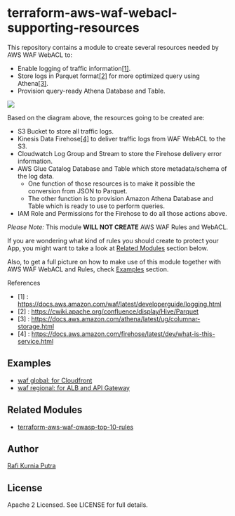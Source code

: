 # terraform-aws-waf-webacl-supporting-resources
This repository contains a module to create several resources needed by AWS WAF WebACL to:
* Enable logging of traffic information[[1]](https://docs.aws.amazon.com/waf/latest/developerguide/logging.html).
* Store logs in Parquet format[[2]](https://cwiki.apache.org/confluence/display/Hive/Parquet) for more optimized query using Athena[[3]](https://docs.aws.amazon.com/athena/latest/ug/columnar-storage.html).
* Provision query-ready Athena Database and Table.

![](https://user-images.githubusercontent.com/8977953/57536674-d776e180-736e-11e9-9573-5a06e32034aa.png)

Based on the diagram above, the resources going to be created are:
* S3 Bucket to store all traffic logs.
* Kinesis Data Firehose[[4]](https://docs.aws.amazon.com/firehose/latest/dev/what-is-this-service.html) to deliver traffic logs from WAF WebACL to the S3.
* Cloudwatch Log Group and Stream to store the Firehose delivery error information.
* AWS Glue Catalog Database and Table which store metadata/schema of the log data.
    * One function of those resources is to make it possible the conversion from JSON to Parquet.
    * The other function is to provision Amazon Athena Database and Table which is ready to use to perform queries.
* IAM Role and Permissions for the Firehose to do all those actions above.

*Please Note:* This module **WILL NOT CREATE** AWS WAF Rules and WebACL. 

If you are wondering what kind of rules you should create to protect your App, you might want to take a look at [Related Modules](#related-modules) section below.

Also, to get a full picture on how to make use of this module together with AWS WAF WebACL and Rules, check [Examples](#examples) section.

References
* [1] : https://docs.aws.amazon.com/waf/latest/developerguide/logging.html
* [2] : https://cwiki.apache.org/confluence/display/Hive/Parquet
* [3] : https://docs.aws.amazon.com/athena/latest/ug/columnar-storage.html
* [4] : https://docs.aws.amazon.com/firehose/latest/dev/what-is-this-service.html

## Examples
* [waf global: for Cloudfront](examples/global)
* [waf regional: for ALB and API Gateway](examples/regional)

## Related Modules
* [terraform-aws-waf-owasp-top-10-rules](https://github.com/traveloka/terraform-aws-waf-owasp-top-10-rules)

## Author
[Rafi Kurnia Putra](https://github.com/rafikurnia)

## License
Apache 2 Licensed. See LICENSE for full details.